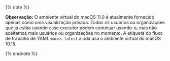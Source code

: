 {% note %}

**Observação:** O ambiente virtual do macOS 11.0 é atualmente fornecido apenas como uma visualização privada. Todos os usuários ou organizações que já estão usando esse executor podem continuar usando-o, mas não aceitamos mais usuários ou organizações no momento. A etiqueta do fluxo de trabalho de YAML `macos-latest` ainda usa o ambiente virtual do macOS 10.15.

{% endnote %}
